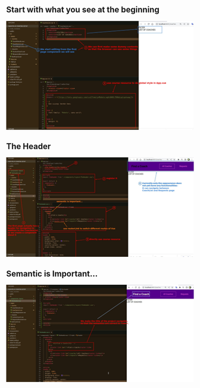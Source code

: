 ## **Start with what you see at the beginning**

![Alt start with first seem page](pic/03.jpg)

## **The Header**

![Alt the header](pic/04.jpg)

## **Semantic is Important...**

![Alt semantic is important...](pic/05.jpg)

